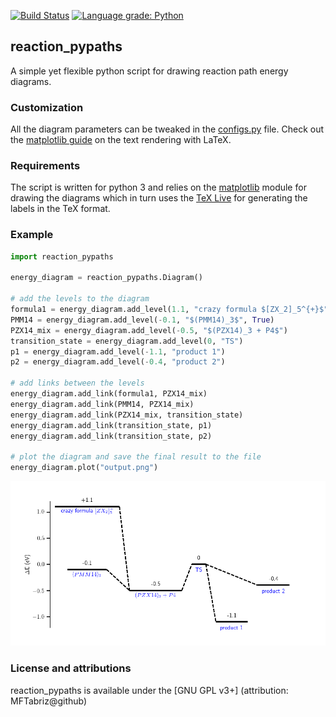 [![Build Status](https://travis-ci.com/MFTabriz/reaction_pypaths.svg?branch=master)](https://travis-ci.com/MFTabriz/reaction_pypaths)
[![Language grade: Python](https://img.shields.io/lgtm/grade/python/g/MFTabriz/reaction_pypaths.svg?logo=lgtm&logoWidth=18)](https://lgtm.com/projects/g/MFTabriz/reaction_pypaths/context:python)

## reaction_pypaths
A simple yet flexible python script for drawing reaction path energy diagrams.

### Customization
All the diagram parameters can be tweaked in the [configs.py](https://github.com/MFTabriz/reaction_pypaths/blob/master/configs.py) file.
Check out the [matplotlib guide](https://matplotlib.org/tutorials/text/usetex.html) on the text rendering with LaTeX.

### Requirements
The script is written for python 3 and relies on the [matplotlib](https://matplotlib.org/) module for drawing the diagrams which in turn uses the [TeX Live](https://tug.org/texlive/) for generating the labels in the TeX format.

### Example
```python
import reaction_pypaths

energy_diagram = reaction_pypaths.Diagram()

# add the levels to the diagram
formula1 = energy_diagram.add_level(1.1, "crazy formula $[ZX_2]_5^{+}$")
PMM14 = energy_diagram.add_level(-0.1, "$(PMM14)_3$", True)
PZX14_mix = energy_diagram.add_level(-0.5, "$(PZX14)_3 + P4$")
transition_state = energy_diagram.add_level(0, "TS")
p1 = energy_diagram.add_level(-1.1, "product 1")
p2 = energy_diagram.add_level(-0.4, "product 2")

# add links between the levels
energy_diagram.add_link(formula1, PZX14_mix)
energy_diagram.add_link(PMM14, PZX14_mix)
energy_diagram.add_link(PZX14_mix, transition_state)
energy_diagram.add_link(transition_state, p1)
energy_diagram.add_link(transition_state, p2)

# plot the diagram and save the final result to the file
energy_diagram.plot("output.png")
```
![Sample diagram](https://github.com/MFTabriz/reaction_pypaths/raw/master/output.png)

### License and attributions
reaction_pypaths is available under the [GNU GPL v3+] (attribution: MFTabriz@github)
